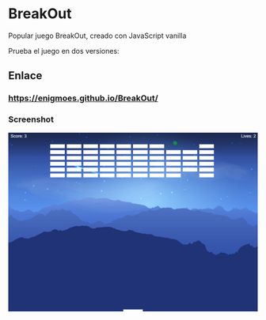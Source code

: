 # BreakOut
Popular juego BreakOut, creado con JavaScript vanilla

Prueba el juego en dos versiones:

## Enlace
  ### https://enigmoes.github.io/BreakOut/

### Screenshot
![alt text](https://github.com/enigmoes/BreakOut/blob/main/screenshot.png?raw=true)
